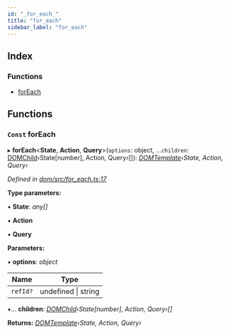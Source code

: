 ```yaml
---
id: "_for_each_"
title: "for_each"
sidebar_label: "for_each"
---
```


## Index

### Functions

* [forEach](_for_each_.md#const-foreach)

## Functions

### `Const` forEach

▸ **forEach**<**State**, **Action**, **Query**>(`options`: object, ...`children`: [DOMChild](_template_.md#domchild)‹State[number], Action, Query›[]): *[DOMTemplate](../interfaces/_template_.domtemplate.md)‹State, Action, Query›*

*Defined in [dom/src/for_each.ts:17](https://github.com/fponticelli/tempo/blob/master/dom/src/for_each.ts#L17)*

**Type parameters:**

▪ **State**: *any[]*

▪ **Action**

▪ **Query**

**Parameters:**

▪ **options**: *object*

Name | Type |
------ | ------ |
`refId?` | undefined &#124; string |

▪... **children**: *[DOMChild](_template_.md#domchild)‹State[number], Action, Query›[]*

**Returns:** *[DOMTemplate](../interfaces/_template_.domtemplate.md)‹State, Action, Query›*
